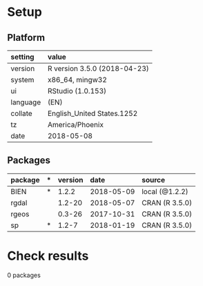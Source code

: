 # Setup

## Platform

|setting  |value                        |
|:--------|:----------------------------|
|version  |R version 3.5.0 (2018-04-23) |
|system   |x86_64, mingw32              |
|ui       |RStudio (1.0.153)            |
|language |(EN)                         |
|collate  |English_United States.1252   |
|tz       |America/Phoenix              |
|date     |2018-05-08                   |

## Packages

|package |*  |version |date       |source         |
|:-------|:--|:-------|:----------|:--------------|
|BIEN    |*  |1.2.2   |2018-05-09 |local (@1.2.2) |
|rgdal   |   |1.2-20  |2018-05-07 |CRAN (R 3.5.0) |
|rgeos   |   |0.3-26  |2017-10-31 |CRAN (R 3.5.0) |
|sp      |*  |1.2-7   |2018-01-19 |CRAN (R 3.5.0) |

# Check results

0 packages




